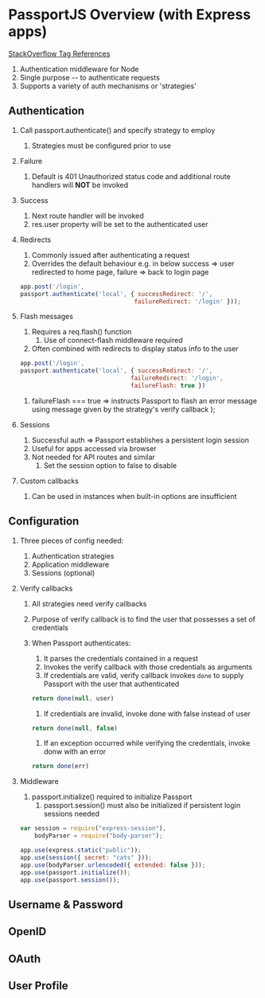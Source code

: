 # PassportJS Overview (with Express apps)

[StackOverflow Tag References](https://stackoverflow.com/questions/tagged/passport.js?tab=Votes)

1. Authentication middleware for Node
1. Single purpose -- to authenticate requests
1. Supports a variety of auth mechanisms or 'strategies'

## Authentication

1. Call passport.authenticate() and specify strategy to employ
    1. Strategies must be configured prior to use
1. Failure
   1. Default is 401 Unauthorized status code and additional route handlers will **NOT** be invoked
1. Success
   1. Next route handler will be invoked
   1. res.user property will be set to the authenticated user
1. Redirects
   1. Commonly issued after authenticating a request
   1. Overrides the default behaviour e.g. in below success => user redirected to home page, failure => back to login page

   ```javascript
   app.post('/login',
   passport.authenticate('local', { successRedirect: '/',
                                   failureRedirect: '/login' }));
    ```

1. Flash messages
    1. Requires a req.flash() function
        1. Use of connect-flash middleware required
    1. Often combined with redirects to display status info to the user

    ```javascript
    app.post('/login', 
    passport.authenticate('local', { successRedirect: '/',
                                   failureRedirect: '/login',
                                   failureFlash: true })
    ```

    1. failureFlash === true => instructs Passport to flash an error message using message given by the strategy's verify callback
);
1. Sessions
    1. Successful auth => Passport establishes a persistent login session
    1. Useful for apps accessed via browser
    1. Not needed for API routes and similar
        1. Set the session option to false to disable
1. Custom callbacks
    1. Can be used in instances when built-in options are insufficient

## Configuration

1. Three pieces of config needed:
    1. Authentication strategies
    1. Application middleware
    1. Sessions (optional)

1. Verify callbacks
    1. All strategies need verify callbacks 
    1. Purpose of verify callback is to find the user that possesses a set of credentials
    1. When Passport authenticates:
        1. It parses the credentials contained in a request
        1. Invokes the verify callback with those credentials as arguments
        1. If credentials are valid, verify callback invokes `done` to supply Passport with the user that authenticated

        ```javascript
        return done(null, user)
        ```

        1. If credentials are invalid, invoke done with false instead of user

        ```javascript
        return done(null, false)
        ```

        1. If an exception occurred while verifying the credentials, invoke donw with an error

        ```javascript
        return done(err)
        ```

1. Middleware
    1. passport.initialize() required to initialize Passport
        1. passport.session() must also be initialized if persistent login sessions needed

    ```javascript
    var session = require("express-session"),
        bodyParser = require("body-parser");

    app.use(express.static("public"));
    app.use(session({ secret: "cats" }));
    app.use(bodyParser.urlencoded({ extended: false }));
    app.use(passport.initialize());
    app.use(passport.session());
    ```


## Username & Password

## OpenID

## OAuth

## User Profile

